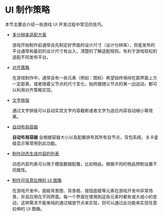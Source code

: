# UI 制作策略

本节主要会介绍一些游戏 UI 开发过程中常见的技巧。

- [多分辨率适配方案](multi-resolution.md)

    游戏开始制作前通常会先制定好界面的设计尺寸（设计分辨率），但是发布的平台通常和最初的设计尺寸有出入，清楚的了解适配规则，有利于游戏轻松的适配不同发布平台。

- [对齐策略](widget-align.md)

    在游戏制作中，通常会有一些元素（例如：图标）希望始终保持在距界面上方一定距离，或者随着父节点的尺寸变化，始终跟随父节点的某一边运动，都可以利用对齐策略实现。

- [文字排版](label-layout.md)

    通过文字排版可以自动实现文字内容截断或者文字为适应内容自动缩小等效果。

- [自动布局容器](auto-layout.md)

    **自动布局容器** 会根据容器大小以及配置排布其所有自节点，背包系统、关卡星级显示等常用到此功能。

- [制作动态生成内容的列表](list-with-data.md)

    动态内容列表可以用于模版数据配置，比如物品，根据不同的物品预制设置不同属性。

- [制作可任意拉伸的 UI 图像](sliced-sprite.md)

    在游戏开发中，面板背景图、背景框、按钮底框等元素在游戏开发中非常场景，并且应用在不同界面。每一个界面在使用到这些元素时都有或大或小的变动，这种需求不能单纯的通过缩放节点来实现，则可以通过此功能来实现任意拉伸的 UI 图像。
